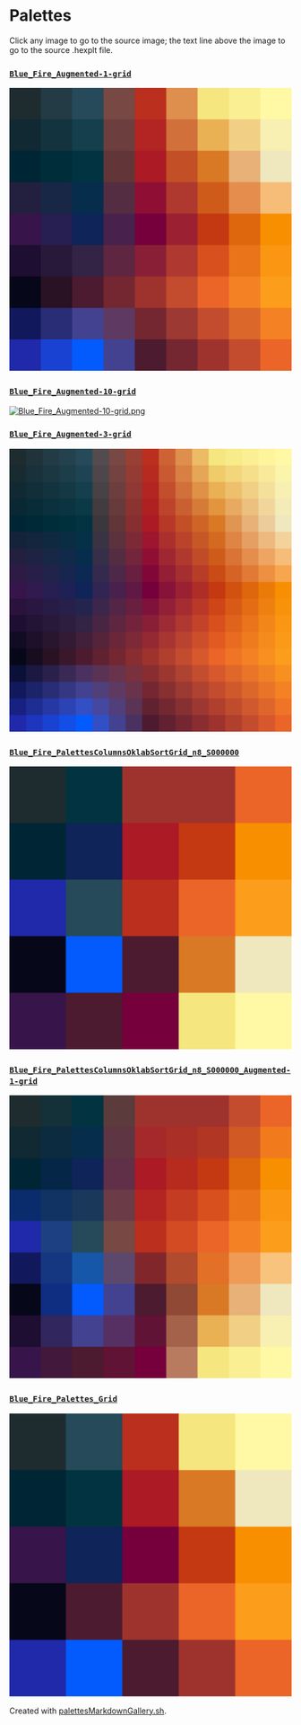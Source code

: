 # Palettes

Click any image to go to the source image; the text line above the image to go to the source .hexplt file.

### [`Blue_Fire_Augmented-1-grid`](Blue_Fire_Augmented-1-grid.hexplt)

[ ![Blue_Fire_Augmented-1-grid.png](Blue_Fire_Augmented-1-grid.png) ](Blue_Fire_Augmented-1-grid.png)

### [`Blue_Fire_Augmented-10-grid`](Blue_Fire_Augmented-10-grid.hexplt)

[ ![Blue_Fire_Augmented-10-grid.png](Blue_Fire_Augmented-10-grid.png) ](Blue_Fire_Augmented-10-grid.png)

### [`Blue_Fire_Augmented-3-grid`](Blue_Fire_Augmented-3-grid.hexplt)

[ ![Blue_Fire_Augmented-3-grid.png](Blue_Fire_Augmented-3-grid.png) ](Blue_Fire_Augmented-3-grid.png)

### [`Blue_Fire_PalettesColumnsOklabSortGrid_n8_S000000`](Blue_Fire_PalettesColumnsOklabSortGrid_n8_S000000.hexplt)

[ ![Blue_Fire_PalettesColumnsOklabSortGrid_n8_S000000.png](Blue_Fire_PalettesColumnsOklabSortGrid_n8_S000000.png) ](Blue_Fire_PalettesColumnsOklabSortGrid_n8_S000000.png)

### [`Blue_Fire_PalettesColumnsOklabSortGrid_n8_S000000_Augmented-1-grid`](Blue_Fire_PalettesColumnsOklabSortGrid_n8_S000000_Augmented-1-grid.hexplt)

[ ![Blue_Fire_PalettesColumnsOklabSortGrid_n8_S000000_Augmented-1-grid.png](Blue_Fire_PalettesColumnsOklabSortGrid_n8_S000000_Augmented-1-grid.png) ](Blue_Fire_PalettesColumnsOklabSortGrid_n8_S000000_Augmented-1-grid.png)

### [`Blue_Fire_Palettes_Grid`](Blue_Fire_Palettes_Grid.hexplt)

[ ![Blue_Fire_Palettes_Grid.png](Blue_Fire_Palettes_Grid.png) ](Blue_Fire_Palettes_Grid.png)

Created with [palettesMarkdownGallery.sh](https://github.com/earthbound19/_ebDev/blob/master/scripts/imgAndVideo/palettesMarkdownGallery.sh).